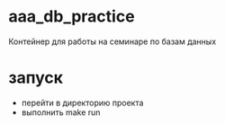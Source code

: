 # aaa_db_practice
Контейнер для работы на семинаре по базам данных

# запуск
- перейти в директорию проекта
- выполнить make run
